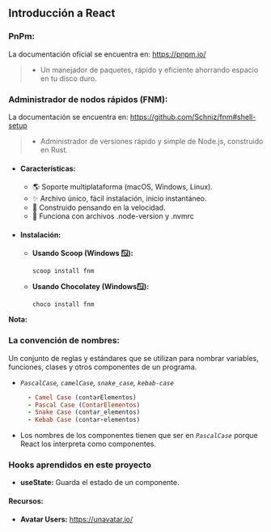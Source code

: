 ## **Introducción a React**
### **PnPm:**

La documentación oficial se encuentra en: https://pnpm.io/
> + Un manejador de paquetes, rápido y eficiente ahorrando espacio en tu disco duro.

### **Administrador de nodos rápidos (FNM):** 

La documentación se encuentra en: https://github.com/Schniz/fnm#shell-setup
> + Administrador de versiones rápido y simple de Node.js, construido en Rust.

+ #### **Características:**
  + 🌎 Soporte multiplataforma (macOS, Windows, Linux).
  + ✨ Archivo único, fácil instalación, inicio instantáneo.
  + 🚀 Construido pensando en la velocidad.
  + 📂 Funciona con archivos .node-version y .nvmrc

+ #### **Instalación:**
  + **Usando Scoop (Windows 🪟):**

    `scoop install fnm`

  + **Usando Chocolatey (Windows🪟):**

    `choco install fnm`

**Nota:**

### **La convención de nombres:** 

Un conjunto de reglas y estándares que se utilizan para nombrar variables, funciones, clases y otros componentes de un programa.
    
  + _`PascalCase`, `camelCase`, `snake_case`, `kebab-case`_

    ```Ruby
      - Camel Case (contarElementos)
      - Pascal Case (ContarElementos)
      - Snake Case (contar_elementos)
      - Kebab Case (contar-elementos)
    ```

  + Los nombres de los componentes tienen que ser en _`PascalCase`_ porque React los interpreta como componentes.

### **Hooks aprendidos en este proyecto**

+ **useState:** Guarda el estado de un componente.

#### Recursos:
+ **Avatar Users:** https://unavatar.io/